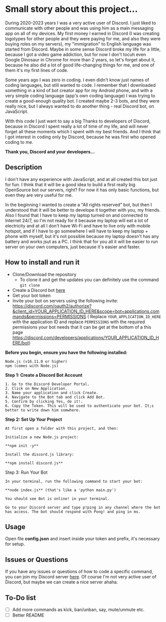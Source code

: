 # Small story about this project...

During 2020-2023 years I was a very active user of Discord. I just liked to communicate with other people and was using him as a main messaging app on all of my devices. My first money I earned in Discord (I was creating logotypes for other people and they were paying for me, and also they were buying roles on my servers), my "immigration" to English language was started from Discord. Maybe in some sense Discord broke my life for a little, because I got a video game addiction, but for now I don't tocuh even Google Dinosaur in Chrome for more than 2 years, so let's forget about it, because he also did a lot of good life-changing things for me, and one of them it's my first lines of code. 

Some years ago I was zero in coding. I even didn't know just names of coding languages, but still wanted to code. I remember that I downloaded something in a kind of bot creator app for my Android phone, and with a very simple coding language (app's own coding language) I was trying to create a good-enough quality bot. I created maybe 2-3 bots, and they were really nice, but I always wanted to do another thing - real Discord bot, on JavaScript.

With this code I just want to say a big Thanks to developers of Discord, because in Discord I spent really a lot of time of my life, and will never forget all these moments which I spent with my best friends. And I think that I got interest in coding only by Discord, because he was first who opened coding to me.

**Thank you, Discord and your developers...**

## Description

I don't have any experience with JavaScript, and at all created this bot just for fun. I think that it will be a good idea to build a first really big OpenSource bot our servers, right? For now it has only basic functions, but even they are very useful for me.

In the beginning I wanted to create a "All rights reserved" bot, but then I understood that it will be better to develope it together with you, my friends. Also I found that I have to keep my laptop turned on and connected to Internet 24/7, so I'm not ready for it because my laptop will eat a lot of electricity and at all I don't have Wi-Fi and have to live only with mobile hotspot, and if I have to go somewhere I will have to keep my laptop + phone with myself, but it's not possible because my laptop doesn't has any battery and works jsut as a PC. I think that for you all it will be easier to run server on your own computers, just because it's easier and faster.

## How to install and run it

- Clone/Download the repository
  - To clone it and get the updates you can definitely use the command
    `git clone`
- Create a Discord bot [here](https://discord.com/developers/applications)
- Get your bot token
- Invite your bot on servers using the following invite:
  https://discord.com/oauth2/authorize?&client_id=YOUR_APPLICATION_ID_HERE&scope=bot+applications.commands&permissions=PERMISSIONS (
  Replace `YOUR_APPLICATION_ID_HERE` with the application ID and replace `PERMISSIONS` with the required permissions
  your bot needs that it can be get at the bottom of a this
  page https://discord.com/developers/applications/YOUR_APPLICATION_ID_HERE/bot)


**Before you begin, ensure you have the following installed:**

    Node.js (v16.11.0 or higher)
    npm (comes with Node.js)

**Step 1: Create a Discord Bot Account**

    1. Go to the Discord Developer Portal.
    2. Click on New Application.
    3. Name your application and click Create.
    4. Navigate to the Bot tab and click Add Bot.
    5. Confirm by clicking Yes, do it!.
    6. Copy the Token. This will be used to authenticate your bot. It;s better to write down him somwhere.

**Step 2: Set Up Your Project**

    At first open a folder with this project, and then:

    Initialize a new Node.js project:

    **npm init -y**

    Install the discord.js library:

    **npm install discord.js**

Step 3: Run Your Bot

    In your terminal, run the following command to start your bot:

    **node index.js** (that's like a 'python main.py')

    You should see Bot is online! in your terminal.

    Go to your Discord server and type p!ping in any channel where the bot has access. The bot should respond with Pong! and ping in ms.


## Usage

Open file **config.json** and insert inside your token and prefix, it's necessary for setup.

## Issues or Questions

If you have any issues or questions of how to code a specific command, you can join my Discord server [here](https://discord.gg/UeK8U7dD). Of course I'm not very active user of Discord, but maybe we can create a nice server ahaha.

## To-Do list

- [ ] Add more commands as kick, ban/unban, say, mute/unmute etc.
- [ ] Better README
